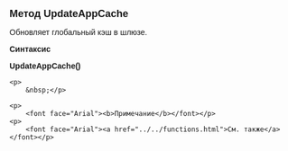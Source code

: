 ﻿<html>
<head>
<title>UpdateAppCache</title>
    <style type="text/css">
        .style1
        {
            font-family: Arial;
        }
    </style>
</head>

<body>

<p><font size="4" face="Arial"><strong>Метод UpdateAppCache</strong></font></p>

<p><font face="Arial">Обновляет глобальный кэш в шлюзе.</font></p>

<p><font face="Arial"><b>Синтаксис</b></font></p>

<p><span class="style1"><strong>UpdateAppCache</strong></span><font face="Arial"><strong>(</strong><strong>)</strong></font></p>

    <p>
        &nbsp;</p>

    <p>
        <font face="Arial"><b>Примечание</b></font></p>
    <p>
        <font face="Arial"><a href="../../functions.html">См. также</a></font></p>

<p class="label">&nbsp;</p>

</body>
</html>
